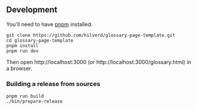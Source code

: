## Development

You'll need to have [pnpm](https://pnpm.io/) installed.

```
git clone https://github.com/hilverd/glossary-page-template.git
cd glossary-page-template
pnpm install
pnpm run dev
```

Then open http://localhost:3000 (or http://localhost:3000/glossary.html) in a browser.

### Building a release from sources

```
pnpm run build
./bin/prepare-release
```
